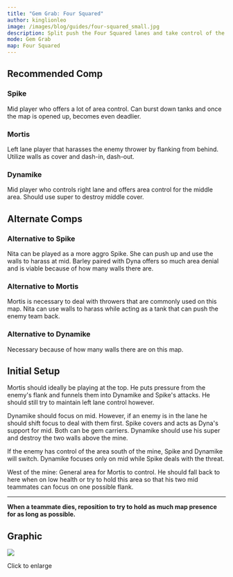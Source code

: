 ```yaml
---
title: "Gem Grab: Four Squared"
author: kinglionleo
image: /images/blog/guides/four-squared_small.jpg
description: Split push the Four Squared lanes and take control of the mine with Spike, Mortis and Dynamike.
mode: Gem Grab
map: Four Squared
---
```


Recommended Comp
---

### Spike

<media-img path="/brawlers/spike/avatar" size="96" clazz="h-16 float-right p-2"></media-img>

Mid player who offers a lot of area control. Can burst down tanks and once the map is opened up, becomes even deadlier.

### Mortis

<media-img path="/brawlers/mortis/avatar" size="96" clazz="h-16 float-right p-2"></media-img>

Left lane player that harasses the enemy thrower by flanking from behind. Utilize walls as cover and dash-in, dash-out.

### Dynamike

<media-img path="/brawlers/dynamike/avatar" size="96" clazz="h-16 float-right p-2"></media-img>

Mid player who controls right lane and offers area control for the middle area. Should use super to destroy middle cover.

Alternate Comps
---

### Alternative to Spike

<media-img path="/brawlers/nita/avatar" size="60" clazz="h-10 float-right p-1"></media-img>

<media-img path="/brawlers/barley/avatar" size="60" clazz="h-10 float-right p-1"></media-img>

Nita can be played as a more aggro Spike. She can push up and use the walls to harass at mid. Barley paired with Dyna offers so much area denial and is viable because of how many walls there are.

### Alternative to Mortis

<media-img path="/brawlers/nita/avatar" size="60" clazz="h-10 float-right p-1"></media-img>

Mortis is necessary to deal with throwers that are commonly used on this map. Nita can use walls to harass while acting as a tank that can push the enemy team back.

### Alternative to Dynamike

Necessary because of how many walls there are on this map.

Initial Setup
---

Mortis should ideally be playing at the top. He puts pressure from the enemy's flank and funnels them into Dynamike and Spike's attacks. He should still try to maintain left lane control however.

Dynamike should focus on mid. However, if an enemy is in the lane he should shift focus to deal with them first. Spike covers and acts as Dyna's support for mid. Both can be gem carriers. Dynamike should use his super and destroy the two walls above the mine.

If the enemy has control of the area south of the mine, Spike and Dynamike will switch. Dynamike focuses only on mid while Spike deals with the threat.

West of the mine: General area for Mortis to control. He should fall back to here when on low health or try to hold this area so that his two mid teammates can focus on one possible flank.

---

**When a teammate dies, reposition to try to hold as much map presence for as long as possible.**

Graphic
---

<img class="lightbox" src="/images/blog/guides/four-squared.jpg">

Click to enlarge
